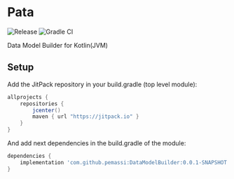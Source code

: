 # Pata
![Release](https://jitpack.io/v/pemassi/DataModelBuilder.svg)
![Gradle CI](https://github.com/pemassi/DataModelBuilder/actions/workflows/gradle-ci.yml/badge.svg)

Data Model Builder for Kotlin(JVM)

## Setup
Add the JitPack repository in your build.gradle (top level module):
```gradle
allprojects {
    repositories {
        jcenter()
        maven { url "https://jitpack.io" }
    }
}
```

And add next dependencies in the build.gradle of the module:
```gradle
dependencies {
    implementation 'com.github.pemassi:DataModelBuilder:0.0.1-SNAPSHOT'
}
```
